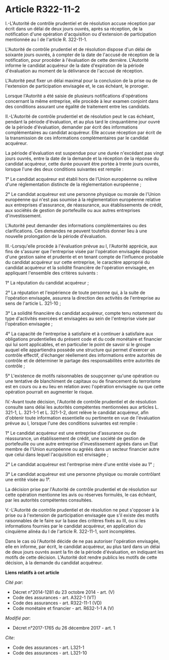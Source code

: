 # Article R322-11-2

I.-L'Autorité de contrôle prudentiel et de résolution accuse réception par écrit dans un délai de deux jours ouvrés, après sa
réception, de la notification d'une opération d'acquisition ou d'extension de participation mentionnée au I de l'article R.
322-11-1.

L'Autorité de contrôle prudentiel et de résolution dispose d'un délai de soixante jours ouvrés, à compter de la date de
l'accusé de réception de la notification, pour procéder à l'évaluation de cette dernière. L'Autorité informe le candidat
acquéreur de la date d'expiration de la période d'évaluation au moment de la délivrance de l'accusé de réception.

L'Autorité peut fixer un délai maximal pour la conclusion de la prise ou de l'extension de participation envisagée et, le cas
échéant, le proroger.

Lorsque l'Autorité a été saisie de plusieurs notifications d'opérations concernant la même entreprise, elle procède à leur
examen conjoint dans des conditions assurant une égalité de traitement entre les candidats.

II.-L'Autorité de contrôle prudentiel et de résolution peut le cas échéant, pendant la période d'évaluation, et au plus tard
le cinquantième jour ouvré de la période d'évaluation, demander par écrit des informations complémentaires au candidat
acquéreur. Elle accuse réception par écrit de la transmission de ces informations complémentaires par le candidat acquéreur.

La période d'évaluation est suspendue pour une durée n'excédant pas vingt jours ouvrés, entre la date de la demande et la
réception de la réponse du candidat acquéreur, cette durée pouvant être portée à trente jours ouvrés, lorsque l'une des deux
conditions suivantes est remplie :

1° Le candidat acquéreur est établi hors de l'Union européenne ou relève d'une réglementation distincte de la réglementation
européenne ;

2° Le candidat acquéreur est une personne physique ou morale de l'Union européenne qui n'est pas soumise à la réglementation
européenne relative aux entreprises d'assurance, de réassurance, aux établissements de crédit, aux sociétés de gestion de
portefeuille ou aux autres entreprises d'investissement.

L'Autorité peut demander des informations complémentaires ou des clarifications. Ces demandes ne peuvent toutefois donner
lieu à une nouvelle prolongation de la période d'évaluation.

III.-Lorsqu'elle procède à l'évaluation prévue au I, l'Autorité apprécie, aux fins de s'assurer que l'entreprise visée par
l'opération envisagée dispose d'une gestion saine et prudente et en tenant compte de l'influence probable du candidat
acquéreur sur cette entreprise, le caractère approprié du candidat acquéreur et la solidité financière de l'opération
envisagée, en appliquant l'ensemble des critères suivants :

1° La réputation du candidat acquéreur ;

2° La réputation et l'expérience de toute personne qui, à la suite de l'opération envisagée, assurera la direction des
activités de l'entreprise au sens de l'article L. 321-10 ;

3° La solidité financière du candidat acquéreur, compte tenu notamment du type d'activités exercées et envisagées au sein de
l'entreprise visée par l'opération envisagée ;

4° La capacité de l'entreprise à satisfaire et à continuer à satisfaire aux obligations prudentielles du présent code et du
code monétaire et financier qui lui sont applicables, et en particulier le point de savoir si le groupe auquel elle
appartiendra possède une structure qui permet d'exercer un contrôle effectif, d'échanger réellement des informations entre
autorités de contrôle et de déterminer le partage des responsabilités entre autorités de contrôle ;

5° L'existence de motifs raisonnables de soupçonner qu'une opération ou une tentative de blanchiment de capitaux ou de
financement du terrorisme est en cours ou a eu lieu en relation avec l'opération envisagée ou que cette opération pourrait en
augmenter le risque.

IV.-Avant toute décision, l'Autorité de contrôle prudentiel et de résolution consulte sans délai les autorités compétentes
mentionnées aux articles L. 321-1, L. 321-1-1 et L. 321-1-2, dont relève le candidat acquéreur, afin d'obtenir toute
information essentielle ou pertinente en vue de l'évaluation prévue au I, lorsque l'une des conditions suivantes est
remplie :

1° Le candidat acquéreur est une entreprise d'assurance ou de réassurance, un établissement de crédit, une société de gestion
de portefeuille ou une autre entreprise d'investissement agréés dans un Etat membre de l'Union européenne ou agréés dans un
secteur financier autre que celui dans lequel l'acquisition est envisagée ;

2° Le candidat acquéreur est l'entreprise mère d'une entité visée au 1° ;

3° Le candidat acquéreur est une personne physique ou morale contrôlant une entité visée au 1°.

La décision prise par l'Autorité de contrôle prudentiel et de résolution sur cette opération mentionne les avis ou réserves
formulés, le cas échéant, par les autorités compétentes consultées.

V.-L'Autorité de contrôle prudentiel et de résolution ne peut s'opposer à la prise ou à l'extension de participation
envisagée que s'il existe des motifs raisonnables de le faire sur la base des critères fixés au III, ou si les informations
fournies par le candidat acquéreur, en application du cinquième alinéa du I de l'article R. 322-11-1, sont incomplètes.

Dans le cas où l'Autorité décide de ne pas autoriser l'opération envisagée, elle en informe, par écrit, le candidat
acquéreur, au plus tard dans un délai de deux jours ouvrés avant la fin de la période d'évaluation, en indiquant les motifs
de cette décision. L'Autorité doit rendre publics les motifs de cette décision, à la demande du candidat acquéreur.

**Liens relatifs à cet article**

_Cité par_:

  - Décret n°2014-1281 du 23 octobre 2014 - art. (V)
  - Code des assurances - art. A322-1 (VT)
  - Code des assurances - art. R322-11-1 (VD)
  - Code monétaire et financier - art. R632-1-1 A (V)

_Modifié par_:

  - Décret n°2017-1765 du 26 décembre 2017 - art. 1

_Cite_:

  - Code des assurances - art. L321-1
  - Code des assurances - art. L321-10
